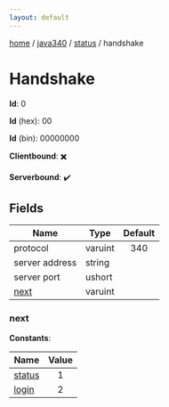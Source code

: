```yaml
---
layout: default
---
```


[home](/)  /  [java340](/protocol/java340)  /  [status](/protocol/java340/status)  /  handshake

# Handshake

**Id**: 0

**Id** (hex): 00

**Id** (bin): 00000000

**Clientbound**: ✖️

**Serverbound**: ✔️

## Fields

Name | Type | Default
---|---|:---:
protocol | varuint | 340
server address | string | 
server port | ushort | 
[next](#next) | varuint | 

### next

**Constants**:

Name | Value
---|:---:
[status](next_status) | 1
[login](next_login) | 2

